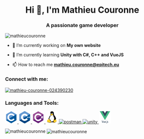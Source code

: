 <h1 align="center">Hi 👋, I'm Mathieu Couronne</h1>
<h3 align="center">A passionate game developer</h3>

<p align="left"> <img src="https://komarev.com/ghpvc/?username=mathieucouronne&label=Profile%20views&color=0e75b6&style=flat" alt="mathieucouronne" /> </p>

- 🔭 I’m currently working on **My own website**

- 🌱 I’m currently learning **Unity with C#, C++ and VueJS**

- 📫 How to reach me **mathieu.couronne@epitech.eu**

<h3 align="left">Connect with me:</h3>
<p align="left">
<a href="https://linkedin.com/in/mathieu-couronne-024390230" target="blank"><img align="center" src="https://raw.githubusercontent.com/rahuldkjain/github-profile-readme-generator/master/src/images/icons/Social/linked-in-alt.svg" alt="mathieu-couronne-024390230" height="30" width="40" /></a>
</p>

<h3 align="left">Languages and Tools:</h3>
<p align="left"> <a href="https://www.cprogramming.com/" target="_blank" rel="noreferrer"> <img src="https://raw.githubusercontent.com/devicons/devicon/master/icons/c/c-original.svg" alt="c" width="40" height="40"/> </a> <a href="https://www.w3schools.com/cpp/" target="_blank" rel="noreferrer"> <img src="https://raw.githubusercontent.com/devicons/devicon/master/icons/cplusplus/cplusplus-original.svg" alt="cplusplus" width="40" height="40"/> </a> <a href="https://www.w3schools.com/cs/" target="_blank" rel="noreferrer"> <img src="https://raw.githubusercontent.com/devicons/devicon/master/icons/csharp/csharp-original.svg" alt="csharp" width="40" height="40"/> </a> <a href="https://www.linux.org/" target="_blank" rel="noreferrer"> <img src="https://raw.githubusercontent.com/devicons/devicon/master/icons/linux/linux-original.svg" alt="linux" width="40" height="40"/> </a> <a href="https://postman.com" target="_blank" rel="noreferrer"> <img src="https://www.vectorlogo.zone/logos/getpostman/getpostman-icon.svg" alt="postman" width="40" height="40"/> </a> <a href="https://unity.com/" target="_blank" rel="noreferrer"> <img src="https://www.vectorlogo.zone/logos/unity3d/unity3d-icon.svg" alt="unity" width="40" height="40"/> </a> <a href="https://vuejs.org/" target="_blank" rel="noreferrer"> <img src="https://raw.githubusercontent.com/devicons/devicon/master/icons/vuejs/vuejs-original-wordmark.svg" alt="vuejs" width="40" height="40"/> </a> </p>

<p><img align="left" src="https://github-readme-stats.vercel.app/api/top-langs?username=mathieucouronne&show_icons=true&locale=en&layout=compact" alt="mathieucouronne" /></p>

<p>&nbsp;<img align="center" src="https://github-readme-stats.vercel.app/api?username=mathieucouronne&show_icons=true&locale=en" alt="mathieucouronne" /></p>
